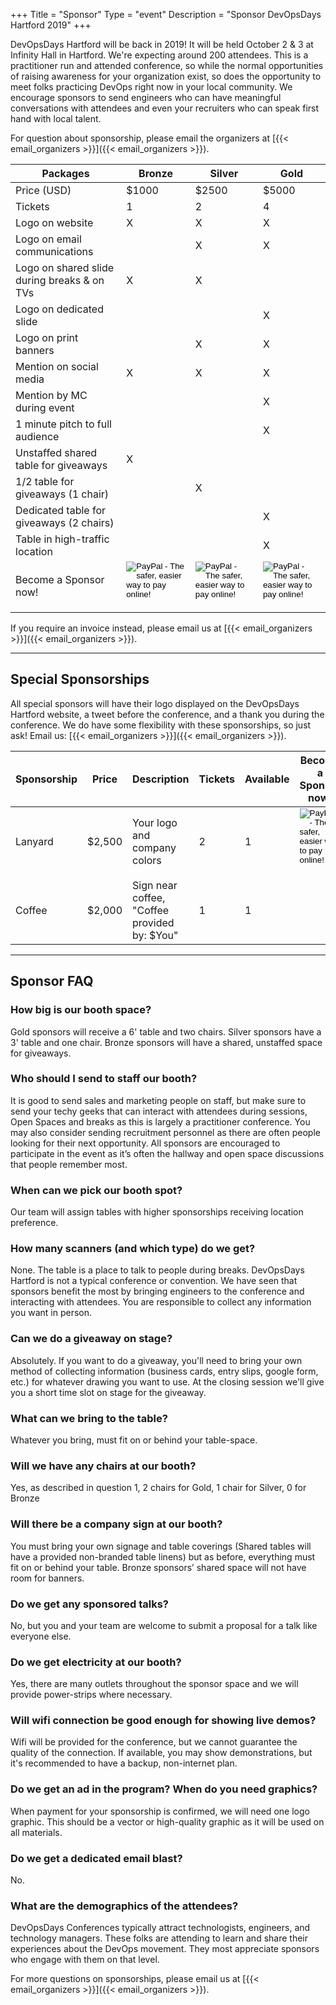 +++
Title = "Sponsor"
Type = "event"
Description = "Sponsor DevOpsDays Hartford 2019"
+++

DevOpsDays Hartford will be back in 2019! It will be held October 2 & 3 at Infinity Hall in Hartford. We're expecting around 200 attendees. This is a practitioner run and attended conference, so while the normal opportunities of raising awareness for your organization exist, so does the opportunity to meet folks practicing DevOps right now in your local community. We encourage sponsors to send engineers who can have meaningful conversations with attendees and even your recruiters who can speak first hand with local talent.

For question about sponsorship, please email the organizers at [{{< email_organizers >}}]({{< email_organizers >}}).

<table class="table table-responsive table-condensed">
  <thead>
    <tr>
      <th>Packages</th>
      <th>Bronze</th>
      <th>Silver</th>
      <th>Gold</th>
    </tr>
  </thead>
  <tbody>
    <tr>
      <td>Price (USD)</td>
      <td>$1000</td>
      <td>$2500</td>
      <td>$5000</td>
    </tr>
    <tr>
      <td>Tickets</td>
      <td>1</td>
      <td>2</td>
      <td>4</td>
    </tr>
    <tr>
      <td>Logo on website</td>
      <td>X</td>
      <td>X</td>
      <td>X</td>
    </tr>
    <tr>
      <td>Logo on email communications</td>
      <td>&nbsp;</td>
      <td>X</td>
      <td>X</td>
    </tr>
    <tr>
      <td>Logo on shared slide during breaks &amp; on TVs</td>
      <td>X</td>
      <td>X</td>
      <td>&nbsp;</td>
    </tr>
    <tr>
      <td>Logo on dedicated slide</td>
      <td>&nbsp;</td>
      <td>&nbsp;</td>
      <td>X</td>
    </tr>
    <tr>
      <td>Logo on print banners</td>
      <td>&nbsp;</td>
      <td>X</td>
      <td>X</td>
    </tr>
    <tr>
      <td>Mention on social media</td>
      <td>X</td>
      <td>X</td>
      <td>X</td>
    </tr>
    <tr>
      <td>Mention by MC during event</td>
      <td>&nbsp;</td>
      <td>&nbsp;</td>
      <td>X</td>
    </tr>
    <tr>
      <td>1 minute pitch to full audience</td>
      <td>&nbsp;</td>
      <td>&nbsp;</td>
      <td>X</td>
    </tr>
    <tr>
      <td>Unstaffed shared table for giveaways</td>
      <td>X</td>
      <td>&nbsp;</td>
      <td>&nbsp;</td>
    </tr>
    <tr>
      <td>1/2 table for giveaways (1 chair)</td>
      <td>&nbsp;</td>
      <td>X</td>
      <td>&nbsp;</td>
    </tr>
    <tr>
      <td>Dedicated table for giveaways (2 chairs)</td>
      <td>&nbsp;</td>
      <td>&nbsp;</td>
      <td>X</td>
    </tr>
    <tr>
      <td>Table in high-traffic location</td>
      <td>&nbsp;</td>
      <td>&nbsp;</td>
      <td>X</td>
    </tr>
    <tr>
      <td>Become a Sponsor now!</td>
      <td>
        <form action="https://www.paypal.com/cgi-bin/webscr" method="post" target="_top">
          <input type="hidden" name="cmd" value="_s-xclick">
          <input type="hidden" name="hosted_button_id" value="DUXVRH3NHTNW2">
          <input type="image" src="https://www.paypalobjects.com/en_US/i/btn/btn_paynowCC_LG.gif" border="0" name="submit" alt="PayPal - The safer, easier way to pay online!">
          <img alt="" border="0" src="https://www.paypalobjects.com/en_US/i/scr/pixel.gif" width="1" height="1">
        </form>
      </td>
      <td>
        <form action="https://www.paypal.com/cgi-bin/webscr" method="post" target="_top">
          <input type="hidden" name="cmd" value="_s-xclick">
          <input type="hidden" name="hosted_button_id" value="MWFBL6YZGPCV6">
          <input type="image" src="https://www.paypalobjects.com/en_US/i/btn/btn_paynowCC_LG.gif" border="0" name="submit" alt="PayPal - The safer, easier way to pay online!">
          <img alt="" border="0" src="https://www.paypalobjects.com/en_US/i/scr/pixel.gif" width="1" height="1">
        </form>
      </td>
      <td>
        <form action="https://www.paypal.com/cgi-bin/webscr" method="post" target="_top">
          <input type="hidden" name="cmd" value="_s-xclick">
          <input type="hidden" name="hosted_button_id" value="6Z4NB9QD4Y3LS">
          <input type="image" src="https://www.paypalobjects.com/en_US/i/btn/btn_paynowCC_LG.gif" border="0" name="submit" alt="PayPal - The safer, easier way to pay online!">
          <img alt="" border="0" src="https://www.paypalobjects.com/en_US/i/scr/pixel.gif" width="1" height="1">
        </form>
      </td>
    </tr>
  </tbody>
</table>

If you require an invoice instead, please email us at [{{< email_organizers >}}]({{< email_organizers >}}).

<hr>

## Special Sponsorships

All special sponsors will have their logo displayed on the DevOpsDays Hartford website, a tweet before the conference, and a thank you during the conference. We do have some flexibility with these sponsorships, so just ask! Email us: [{{< email_organizers >}}]({{< email_organizers >}}).

<table class="table table-responsive table-condensed">
  <thead>
    <tr>
      <th>Sponsorship</th>
      <th>Price</th>
      <th>Description</th>
      <th>Tickets</th>
      <th>Available</th>
      <th>Become a Sponsor now!</th>
    </tr>
  </thead>
  <tbody>
    <tr>
      <td>Lanyard</td>
      <td>$2,500</td>
      <td>Your logo and company colors</td>
      <td>2</td>
      <td>1</td>
      <td>
        <form action="https://www.paypal.com/cgi-bin/webscr" method="post" target="_top">
          <input type="hidden" name="cmd" value="_s-xclick">
          <input type="hidden" name="hosted_button_id" value="EGE46297WL32W">
          <input type="image" src="https://www.paypalobjects.com/en_US/i/btn/btn_paynowCC_LG.gif" border="0" name="submit" alt="PayPal - The safer, easier way to pay online!">
          <img alt="" border="0" src="https://www.paypalobjects.com/en_US/i/scr/pixel.gif" width="1" height="1">
        </form>
      </td>
    </tr>
    <tr>
      <td>Coffee</td>
      <td>$2,000</td>
      <td>Sign near coffee, "Coffee provided by: $You"</td>
      <td>1</td>
      <td>1</td>
      <td></td>
    </tr>
  </tbody>
</table>

<hr>

## Sponsor FAQ

### How big is our booth space?

Gold sponsors will receive a 6' table and two chairs. Silver sponsors have a 3' table and one chair. Bronze sponsors will have a shared, unstaffed space for giveaways.

### Who should I send to staff our booth?

It is good to send sales and marketing people on staff, but make sure to send your techy geeks that can interact with attendees during sessions, Open Spaces and breaks as this is largely a practitioner conference. You may also consider sending recruitment personnel as there are often people looking for their next opportunity. All sponsors are encouraged to participate in the event as it’s often the hallway and open space discussions that people remember most.

### When can we pick our booth spot?

Our team will assign tables with higher sponsorships receiving location preference.

### How many scanners (and which type) do we get?

None. The table is a place to talk to people during breaks. DevOpsDays Hartford is not a typical conference or convention. We have seen that sponsors benefit the most by bringing engineers to the conference and interacting with attendees. You are responsible to collect any information you want in person.

### Can we do a giveaway on stage?

Absolutely. If you want to do a giveaway, you'll need to bring your own method of collecting information (business cards, entry slips, google form, etc.) for whatever drawing you want to use. At the closing session we'll give you a short time slot on stage for the giveaway.

### What can we bring to the table?

Whatever you bring, must fit on or behind your table-space.

### Will we have any chairs at our booth?

Yes, as described in question 1, 2 chairs for Gold, 1 chair for Silver, 0 for Bronze

### Will there be a company sign at our booth?

You must bring your own signage and table coverings (Shared tables will have a provided non-branded table linens) but as before, everything must fit on or behind your table. Bronze sponsors’ shared space will not have room for banners.

### Do we get any sponsored talks?

No, but you and your team are welcome to submit a proposal for a talk like everyone else.

### Do we get electricity at our booth?

Yes, there are many outlets throughout the sponsor space and we will provide power-strips where necessary.

### Will wifi connection be good enough for showing live demos?

Wifi will be provided for the conference, but we cannot guarantee the quality of the connection. If available, you may show demonstrations, but it's recommended to have a backup, non-internet plan.

### Do we get an ad in the program? When do you need graphics?

When payment for your sponsorship is confirmed, we will need one logo graphic. This should be a vector or high-quality graphic as it will be used on all materials.

### Do we get a dedicated email blast?

No.

### What are the demographics of the attendees?

DevOpsDays Conferences typically attract technologists, engineers, and technology managers. These folks are attending to learn and share their experiences about the DevOps movement. They most appreciate sponsors who engage with them on that level.

For more questions on sponsorships, please email us at [{{< email_organizers >}}]({{< email_organizers >}}).
